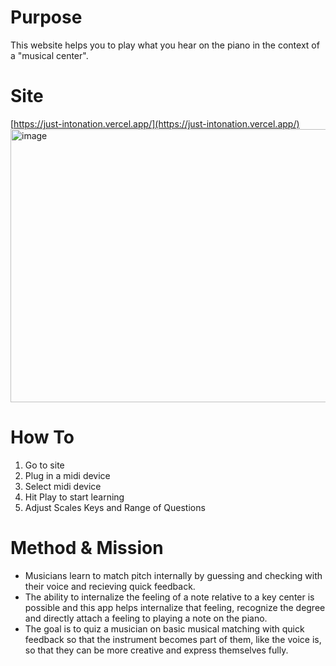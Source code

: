 # Purpose
This website helps you to play what you hear on the piano in the context of a "musical center".
# Site
[https://just-intonation.vercel.app/](https://just-intonation.vercel.app/)
<img width="1042" height="437" alt="image" src="https://github.com/user-attachments/assets/70d2dfd3-bb2f-4549-bc23-32e300fa3d19" />

# How To
1. Go to site
2. Plug in a midi device
3. Select midi device
4. Hit Play to start learning
5. Adjust Scales Keys and Range of Questions

# Method & Mission
- Musicians learn to match pitch internally by guessing and checking with their voice and recieving quick feedback.
- The ability to internalize the feeling of a note relative to a key center is possible and this app helps internalize that feeling, recognize the degree and directly attach a feeling to playing a note on the piano.
- The goal is to quiz a musician on basic musical matching with quick feedback so that the instrument becomes part of them, like the voice is, so that they can be more creative and express themselves fully.
